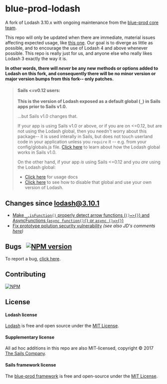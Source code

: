 # blue-prod-lodash

A fork of Lodash 3.10.x with ongoing maintenance from the [blue-prod core team](https://github.com/EMSA-TECHNOLOGY/blue-prod#team).

This repo will only be updated when there are immediate, material issues affecting expected usage, like [this one](https://github.com/lodash/lodash/issues/2768).  Our goal is to diverge as little as possible, and to encourage the use of Lodash 4 and above whenever possible.  This repo is really just for us, and anyone else who really likes Lodash 3 exactly the way it is.

**In other words, there will _never_ be any new methods or options added to Lodash on this fork, and consequently there will be no minor version or major version bumps from this fork-- only patches.**



> #### Sails <=v0.12 users:
>
> **This is the version of Lodash exposed as a default global (`_`) in Sails apps prior to Sails v1.0.**
>
> ...but Sails v1.0 changes that.
>
> If your app is using Sails v1.0 or above, or if you are on <=0.12, but are not using the Lodash global,
> then you needn't worry about this package-- it is used interally in Sails, but does not touch userland
> code in your application unless you `require` it -- e.g. from your config/globals.js file.
> [Click here](https://github.com/balderdashy/sails-docs/blob/1.0/reference/sails.config/sails.config.globals.md)
> to learn about how the Lodash global works in Sails v1.0.
>
> On the other hand, if your app _is_ using Sails <=0.12 and you _are_ using the Lodash global:
> + [Click here](https://lodash.com/docs/3.10.1) for usage docs
> + [Click here](http://0.12.sailsjs.com/documentation/reference/configuration/sails-config-globals) to see how to disable that global and use your own version of Lodash.




## Changes since lodash@3.10.1

- [Make `_.isFunction()` properly detect arrow functions (`()=>{}`) and AsyncFunctions (`async function(){}` or `async ()=>{}`)](https://github.com/lodash/lodash/issues/2768)
- [Fix prototype polution security vulnerability](https://github.com/lodash/lodash/issues/2768) _(see also JD's comments [here](https://hackerone.com/reports/310443))_

## Bugs &nbsp; [![NPM version](https://badge.fury.io/js/blue-prod-lodash.svg)](http://npmjs.com/package/blue-prod-lodash)

To report a bug, [click here](https://github.com/EMSA-TECHNOLOGY/blue-prod-lodash/issues).


## Contributing

[![NPM](https://nodei.co/npm/blue-prod-lodash.png?downloads=true)](http://npmjs.com/package/blue-prod-lodash)

## License

#### Lodash license

[Lodash](http://lodash.com) is free and open source under the [MIT License](https://github.com/lodash/lodash/blob/3.10.1/LICENSE).

#### Supplementary license

All ad hoc additions in this repo are also MIT-licensed, copyright &copy; 2017 [The Sails Company](http://sailsjs.com/about).

#### Sails framework license

The [blue-prod framework](https://github.com/EMSA-TECHNOLOGY/blue-prod) is free and open-source under the [MIT License](https://github.com/EMSA-TECHNOLOGY/blue-prod-hook-sockets/blob/master/LICENSE.md).
